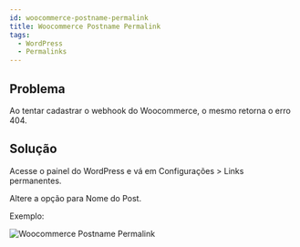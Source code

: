 ```yaml
---
id: woocommerce-postname-permalink
title: Woocommerce Postname Permalink
tags:
  - WordPress
  - Permalinks
---
```


## Problema

Ao tentar cadastrar o webhook do Woocommerce, o mesmo retorna o erro 404.

## Solução

Acesse o painel do WordPress e vá em Configurações > Links permanentes.

Altere a opção para Nome do Post.

Exemplo:

![Woocommerce Postname Permalink](/img/ecommerce/woocommerce/woocommerce-postname.png)
